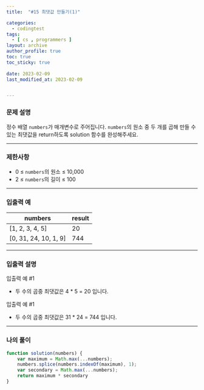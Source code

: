 ```yaml
---
title:  "#15 최댓값 만들기(1)"

categories:
  - codingtest
tags:
  - [ cs , programmers ]
layout: archive
author_profile: true
toc: true
toc_sticky: true
 
date: 2023-02-09
last_modified_at: 2023-02-09


---
```


### 문제 설명

정수 배열 `numbers`가 매개변수로 주어집니다. `numbers`의 원소 중 두 개를 곱해 만들 수 있는 최댓값을 return하도록 solution 함수를 완성해주세요.

---

### 제한사항

- 0 ≤ `numbers`의 원소 ≤ 10,000
- 2 ≤ `numbers`의 길이 ≤ 100

---

### 입출력 예

| numbers | result |
| --- | --- |
| [1, 2, 3, 4, 5] | 20 |
| [0, 31, 24, 10, 1, 9] | 744 |

---

### 입출력 설명

입출력 예 #1

- 두 수의 곱중 최댓값은 4 * 5 = 20 입니다.

입출력 예 #1

- 두 수의 곱중 최댓값은 31 * 24 = 744 입니다.

---

### 나의 풀이

```jsx
function solution(numbers) {
    var maximum = Math.max(...numbers);
    numbers.splice(numbers.indexOf(maximum), 1);
    var secondary = Math.max(...numbers);
    return maximum * secondary
}
```